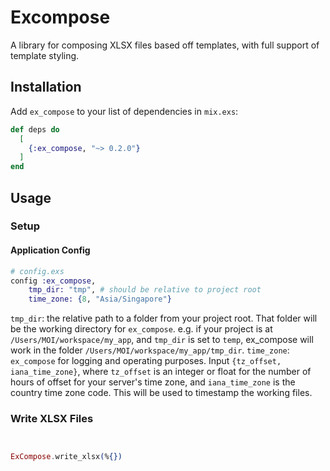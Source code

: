 # Excompose

A library for composing XLSX files based off templates, with full support of template styling.

## Installation

Add `ex_compose` to your list of dependencies in `mix.exs`:

```elixir
def deps do
  [
    {:ex_compose, "~> 0.2.0"}
  ]
end
```

## Usage

### Setup

#### Application Config
```elixir
# config.exs
config :ex_compose,
	tmp_dir: "tmp", # should be relative to project root
	time_zone: {8, "Asia/Singapore"}
```
`tmp_dir`: the relative path to a folder from your project root. That folder will be the working directory for `ex_compose`.
e.g. if your project is at `/Users/MOI/workspace/my_app`, and `tmp_dir` is set to `temp`, ex_compose will work in the folder `/Users/MOI/workspace/my_app/tmp_dir`.
`time_zone`: `ex_compose` for logging and operating purposes. Input `{tz_offset, iana_time_zone}`, where `tz_offset` is an integer or float for the number of hours of offset for your server's time zone, and `iana_time_zone` is the country time zone code. This will be used to timestamp the working files.

### Write XLSX Files

```elixir


ExCompose.write_xlsx(%{})

